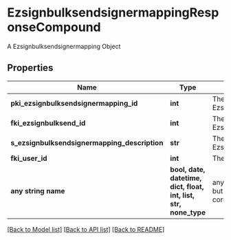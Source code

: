 # EzsignbulksendsignermappingResponseCompound

A Ezsignbulksendsignermapping Object

## Properties
Name | Type | Description | Notes
------------ | ------------- | ------------- | -------------
**pki_ezsignbulksendsignermapping_id** | **int** | The unique ID of the Ezsignbulksendsignermapping | 
**fki_ezsignbulksend_id** | **int** | The unique ID of the Ezsignbulksend | 
**s_ezsignbulksendsignermapping_description** | **str** | The description of the Ezsignbulksendsignermapping | 
**fki_user_id** | **int** | The unique ID of the User | [optional] 
**any string name** | **bool, date, datetime, dict, float, int, list, str, none_type** | any string name can be used but the value must be the correct type | [optional]

[[Back to Model list]](../README.md#documentation-for-models) [[Back to API list]](../README.md#documentation-for-api-endpoints) [[Back to README]](../README.md)


